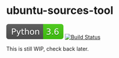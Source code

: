 # ubuntu-sources-tool
[![Python Version](assets/project/Python-3.6-brightgreen.svg)](https://docs.python.org/3/index.html)
[![Build Status](https://travis-ci.org/Videonauth/ubuntu-sources-tool.svg?branch=master)](https://travis-ci.org/Videonauth/ubuntu-sources-tool)    

This is still WIP, check back later.